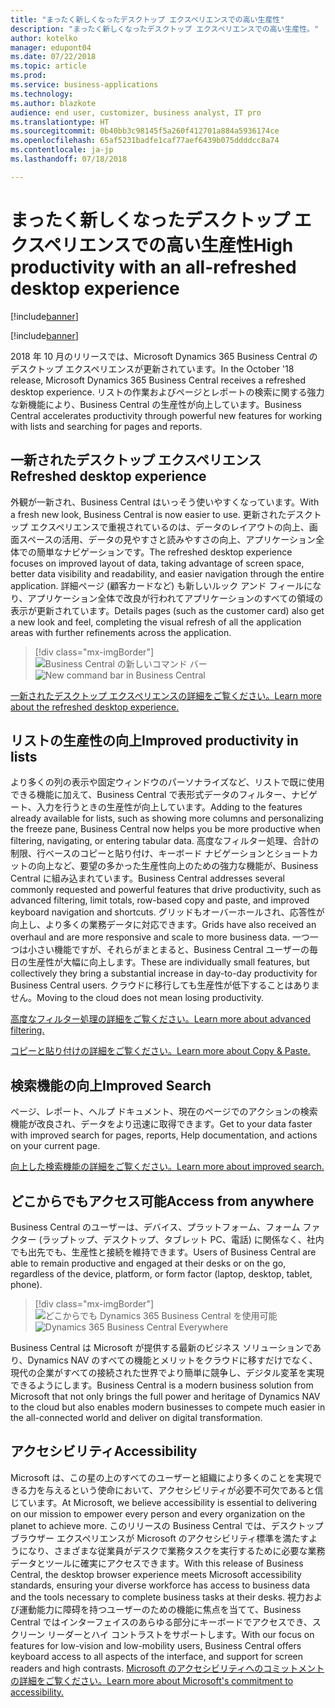 ```yaml
---
title: "まったく新しくなったデスクトップ エクスペリエンスでの高い生産性"
description: "まったく新しくなったデスクトップ エクスペリエンスでの高い生産性。"
author: kotelko
manager: edupont04
ms.date: 07/22/2018
ms.topic: article
ms.prod: 
ms.service: business-applications
ms.technology: 
ms.author: blazkote
audience: end user, customizer, business analyst, IT pro
ms.translationtype: HT
ms.sourcegitcommit: 0b40bb3c98145f5a260f412701a884a5936174ce
ms.openlocfilehash: 65af5231badfe1caf77aef6439b075ddddcc8a74
ms.contentlocale: ja-jp
ms.lasthandoff: 07/18/2018

---
```


# <a name="high-productivity-with-an-all-refreshed-desktop-experience"></a><span data-ttu-id="60205-103">まったく新しくなったデスクトップ エクスペリエンスでの高い生産性</span><span class="sxs-lookup"><span data-stu-id="60205-103">High productivity with an all-refreshed desktop experience</span></span>

[!include[banner](../../includes/banner.md)]

[!include[banner](Includes/disclaimer.md)]

<span data-ttu-id="60205-104">2018 年 10 月のリリースでは、Microsoft Dynamics 365 Business Central のデスクトップ エクスペリエンスが更新されています。</span><span class="sxs-lookup"><span data-stu-id="60205-104">In the October '18 release, Microsoft Dynamics 365 Business Central receives a refreshed desktop experience.</span></span> <span data-ttu-id="60205-105">リストの作業およびページとレポートの検索に関する強力な新機能により、Business Central の生産性が向上しています。</span><span class="sxs-lookup"><span data-stu-id="60205-105">Business Central accelerates productivity through powerful new features for working with lists and searching for pages and reports.</span></span>

## <a name="refreshed-desktop-experience"></a><span data-ttu-id="60205-106">一新されたデスクトップ エクスペリエンス</span><span class="sxs-lookup"><span data-stu-id="60205-106">Refreshed desktop experience</span></span>
<span data-ttu-id="60205-107">外観が一新され、Business Central はいっそう使いやすくなっています。</span><span class="sxs-lookup"><span data-stu-id="60205-107">With a fresh new look, Business Central is now easier to use.</span></span> <span data-ttu-id="60205-108">更新されたデスクトップ エクスペリエンスで重視されているのは、データのレイアウトの向上、画面スペースの活用、データの見やすさと読みやすさの向上、アプリケーション全体での簡単なナビゲーションです。</span><span class="sxs-lookup"><span data-stu-id="60205-108">The refreshed desktop experience focuses on improved layout of data, taking advantage of screen space, better data visibility and readability, and easier navigation through the entire application.</span></span> <span data-ttu-id="60205-109">詳細ページ (顧客カードなど) も新しいルック アンド フィールになり、アプリケーション全体で改良が行われてアプリケーションのすべての領域の表示が更新されています。</span><span class="sxs-lookup"><span data-stu-id="60205-109">Details pages (such as the customer card) also get a new look and feel, completing the visual refresh of all the application areas with further refinements across the application.</span></span>

> [!div class="mx-imgBorder"]
> <span data-ttu-id="60205-110">![Business Central の新しいコマンド バー](media/commanding.png "Business Central の新しいコマンド バー")</span><span class="sxs-lookup"><span data-stu-id="60205-110">![New command bar in Business Central](media/commanding.png "New command bar in Business Central")</span></span>

[<span data-ttu-id="60205-111">一新されたデスクトップ エクスペリエンスの詳細をご覧ください。</span><span class="sxs-lookup"><span data-stu-id="60205-111">Learn more about the refreshed desktop experience.</span></span>](refreshed-ux.md)

## <a name="improved-productivity-in-lists"></a><span data-ttu-id="60205-112">リストの生産性の向上</span><span class="sxs-lookup"><span data-stu-id="60205-112">Improved productivity in lists</span></span>
<span data-ttu-id="60205-113">より多くの列の表示や固定ウィンドウのパーソナライズなど、リストで既に使用できる機能に加えて、Business Central で表形式データのフィルター、ナビゲート、入力を行うときの生産性が向上しています。</span><span class="sxs-lookup"><span data-stu-id="60205-113">Adding to the features already available for lists, such as showing more columns and personalizing the freeze pane, Business Central now helps you be more productive when filtering, navigating, or entering tabular data.</span></span> <span data-ttu-id="60205-114">高度なフィルター処理、合計の制限、行ベースのコピーと貼り付け、キーボード ナビゲーションとショートカットの向上など、要望の多かった生産性向上のための強力な機能が、Business Central に組み込まれています。</span><span class="sxs-lookup"><span data-stu-id="60205-114">Business Central addresses several commonly requested and powerful features that drive productivity, such as advanced filtering, limit totals, row-based copy and paste, and improved keyboard navigation and shortcuts.</span></span> <span data-ttu-id="60205-115">グリッドもオーバーホールされ、応答性が向上し、より多くの業務データに対応できます。</span><span class="sxs-lookup"><span data-stu-id="60205-115">Grids have also received an overhaul and are more responsive and scale to more business data.</span></span> <span data-ttu-id="60205-116">一つ一つは小さい機能ですが、それらがまとまると、Business Central ユーザーの毎日の生産性が大幅に向上します。</span><span class="sxs-lookup"><span data-stu-id="60205-116">These are individually small features, but collectively they bring a substantial increase in day-to-day productivity for Business Central users.</span></span> <span data-ttu-id="60205-117">クラウドに移行しても生産性が低下することはありません。</span><span class="sxs-lookup"><span data-stu-id="60205-117">Moving to the cloud does not mean losing productivity.</span></span>

[<span data-ttu-id="60205-118">高度なフィルター処理の詳細をご覧ください。</span><span class="sxs-lookup"><span data-stu-id="60205-118">Learn more about advanced filtering.</span></span>](advanced-filtering.md)

[<span data-ttu-id="60205-119">コピーと貼り付けの詳細をご覧ください。</span><span class="sxs-lookup"><span data-stu-id="60205-119">Learn more about Copy & Paste.</span></span>](grid-and-copy-paste.md)

## <a name="improved-search"></a><span data-ttu-id="60205-120">検索機能の向上</span><span class="sxs-lookup"><span data-stu-id="60205-120">Improved Search</span></span>
<span data-ttu-id="60205-121">ページ、レポート、ヘルプ ドキュメント、現在のページでのアクションの検索機能が改良され、データをより迅速に取得できます。</span><span class="sxs-lookup"><span data-stu-id="60205-121">Get to your data faster with improved search for pages, reports, Help documentation, and actions on your current page.</span></span>

[<span data-ttu-id="60205-122">向上した検索機能の詳細をご覧ください。</span><span class="sxs-lookup"><span data-stu-id="60205-122">Learn more about improved search.</span></span>](improvements-to-search.md)

## <a name="access-from-anywhere"></a><span data-ttu-id="60205-123">どこからでもアクセス可能</span><span class="sxs-lookup"><span data-stu-id="60205-123">Access from anywhere</span></span>
<span data-ttu-id="60205-124">Business Central のユーザーは、デバイス、プラットフォーム、フォーム ファクター (ラップトップ、デスクトップ、タブレット PC、電話) に関係なく、社内でも出先でも、生産性と接続を維持できます。</span><span class="sxs-lookup"><span data-stu-id="60205-124">Users of Business Central are able to remain productive and engaged at their desks or on the go, regardless of the device, platform, or form factor (laptop, desktop, tablet, phone).</span></span>

> [!div class="mx-imgBorder"]
> <span data-ttu-id="60205-125">![どこからでも Dynamics 365 Business Central を使用可能](media/bc-apps2.png "Business Central のユーザーは、デスクトップ、携帯電話、タブレットのいずれでも生産性を維持できます")</span><span class="sxs-lookup"><span data-stu-id="60205-125">![Dynamics 365 Business Central Everywhere](media/bc-apps2.png "Business Central users can remain productive whether on a desktop, phone, or tablet")</span></span>

<span data-ttu-id="60205-126">Business Central は Microsoft が提供する最新のビジネス ソリューションであり、Dynamics NAV のすべての機能とメリットをクラウドに移すだけでなく、現代の企業がすべての接続された世界でより簡単に競争し、デジタル変革を実現できるようにします。</span><span class="sxs-lookup"><span data-stu-id="60205-126">Business Central is a modern business solution from Microsoft that not only brings the full power and heritage of Dynamics NAV to the cloud but also enables modern businesses to compete much easier in the all-connected world and deliver on digital transformation.</span></span>

## <a name="accessibility"></a><span data-ttu-id="60205-127">アクセシビリティ</span><span class="sxs-lookup"><span data-stu-id="60205-127">Accessibility</span></span>
<span data-ttu-id="60205-128">Microsoft は、この星の上のすべてのユーザーと組織により多くのことを実現できる力を与えるという使命において、アクセシビリティが必要不可欠であると信じています。</span><span class="sxs-lookup"><span data-stu-id="60205-128">At Microsoft, we believe accessibility is essential to delivering on our mission to empower every person and every organization on the planet to achieve more.</span></span> <span data-ttu-id="60205-129">このリリースの Business Central では、デスクトップ ブラウザー エクスペリエンスが Microsoft のアクセシビリティ標準を満たすようになり、さまざまな従業員がデスクで業務タスクを実行するために必要な業務データとツールに確実にアクセスできます。</span><span class="sxs-lookup"><span data-stu-id="60205-129">With this release of Business Central, the desktop browser experience meets Microsoft accessibility standards, ensuring your diverse workforce has access to business data and the tools necessary to complete business tasks at their desks.</span></span>
<span data-ttu-id="60205-130">視力および運動能力に障碍を持つユーザーのための機能に焦点を当てて、Business Central ではインターフェイスのあらゆる部分にキーボードでアクセスでき、スクリーン リーダーとハイ コントラストをサポートします。</span><span class="sxs-lookup"><span data-stu-id="60205-130">With our focus on features for low-vision and low-mobility users, Business Central offers keyboard access to all aspects of the interface, and support for screen readers and high contrasts.</span></span>
[<span data-ttu-id="60205-131">Microsoft のアクセシビリティへのコミットメントの詳細をご覧ください。</span><span class="sxs-lookup"><span data-stu-id="60205-131">Learn more about Microsoft's commitment to accessibility.</span></span>](https://aka.ms/microsoftaccessibility)

